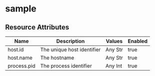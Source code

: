 [comment]: <> (Code generated by mdatagen. DO NOT EDIT.)

# sample

## Resource Attributes

| Name | Description | Values | Enabled |
| ---- | ----------- | ------ | ------- |
| host.id | The unique host identifier | Any Str | true |
| host.name | The hostname | Any Str | true |
| process.pid | The process identifier | Any Int | true |
